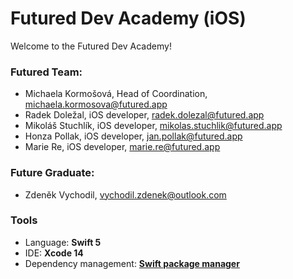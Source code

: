 # Futured Dev Academy (iOS)

Welcome to the Futured Dev Academy!

### Futured Team:

- Michaela Kormošová, Head of Coordination, <michaela.kormosova@futured.app>
- Radek Doležal, iOS developer, <radek.dolezal@futured.app>
- Mikoláš Stuchlík, iOS developer, <mikolas.stuchlik@futured.app>
- Honza Pollak, iOS developer, <jan.pollak@futured.app>
- Marie Re, iOS developer, <marie.re@futured.app>

### Future Graduate:
- Zdeněk Vychodil, <vychodil.zdenek@outlook.com>

### Tools

- Language: **Swift 5**
- IDE: **Xcode 14**
- Dependency management: **[Swift package manager](https://swift.org/package-manager/)**
